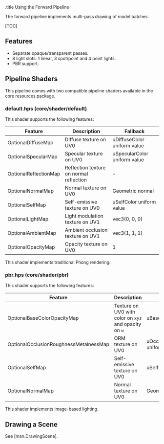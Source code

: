 .title Using the Forward Pipeline

The forward pipeline implements multi-pass drawing of model batches.

[TOC]

## Features

- Separate opaque/transparent passes.
- 8 light slots: 1 linear, 3 spot/point and 4 point lights.
- PBR support.

## Pipeline Shaders

This pipeline comes with two compatible pipeline shaders available in the core resources package.

### default.hps (core/shader/default)

This shader supports the following features:

Feature | Description | Fallback
----|----|----
OptionalDiffuseMap | Diffuse texture on UV0 | uDiffuseColor uniform value
OptionalSpecularMap | Specular texture on UV0 | uSpecularColor uniform value
OptionalReflectionMap | Reflection texture on normal reflection | -
OptionalNormalMap | Normal texture on UV0 | Geometric normal
OptionalSelfMap | Self-emissive texture on UV0 | uSelfColor uniform value
OptionalLightMap | Light modulation texture on UV1 | vec3(0, 0, 0)
OptionalAmbientMap | Ambient occlusion texture on UV1 | vec3(1, 1, 1)
OptionalOpacityMap | Opacity texture on UV0 | 1

This shader implements traditional Phong rendering.

### pbr.hps (core/shader/pbr)

This shader supports the following features:

Feature | Description | Fallback
----|----|----
OptionalBaseColorOpacityMap | Texture on UV0 with color on `xyz` and opacity on `w` | uBaseOpacityColor uniform value
OptionalOcclusionRoughnessMetalnessMap | ORM texture on UV0 | uOcclusionRoughnessMetalnessColor uniform value
OptionalSelfMap | Self-emissive texture on UV0 | uSelfColor uniform value
OptionalNormalMap | Normal texture on UV0 | Geometric normal

This shader implements image-based lighting.

## Drawing a Scene

See [man.DrawingScene].
